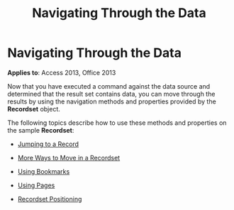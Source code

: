﻿---
title: Navigating Through the Data
TOCTitle: Navigating Through the Data
ms:assetid: 65e6cbe7-ec45-85b9-472e-845ce9b2ed21
ms:mtpsurl: https://msdn.microsoft.com/library/JJ249394(v=office.15)
ms:contentKeyID: 48545332
ms.date: 09/18/2015
mtps_version: v=office.15
---

# Navigating Through the Data


**Applies to**: Access 2013, Office 2013

Now that you have executed a command against the data source and determined that the result set contains data, you can move through the results by using the navigation methods and properties provided by the **Recordset** object. 

The following topics describe how to use these methods and properties on the sample **Recordset**:

- [Jumping to a Record](jumping-to-a-record.md)

- [More Ways to Move in a Recordset](more-ways-to-move-in-a-recordset.md)

- [Using Bookmarks](using-bookmarks.md)

- [Using Pages](using-pages.md)

- [Recordset Positioning](recordset-positioning.md)

